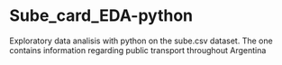 # Sube_card_EDA-python
Exploratory data analisis with python on the sube.csv dataset. The one contains information regarding public transport throughout Argentina
